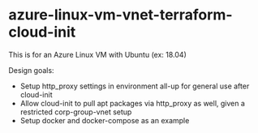 # azure-linux-vm-vnet-terraform-cloud-init

This is for an Azure Linux VM with Ubuntu (ex: 18.04)

Design goals:
- Setup http_proxy settings in environment all-up for general use after cloud-init
- Allow cloud-init to pull apt packages via http_proxy as well, given a restricted corp-group-vnet setup
- Setup docker and docker-compose as an example

